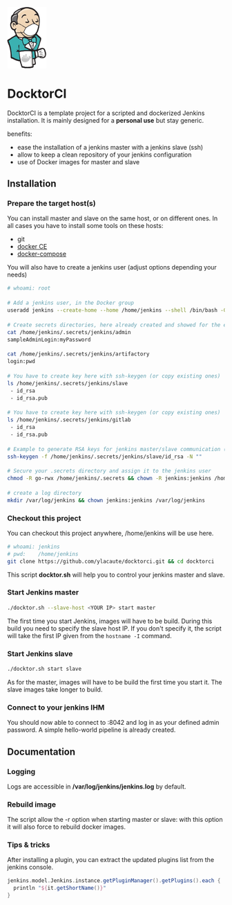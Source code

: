 
<img src="/logo/logo_v1.png" width="90" alt="docktorci">

# DocktorCI
DocktorCI is a template project for a scripted and dockerized Jenkins installation. It is mainly designed for a **personal use** but stay generic.

benefits:
 - ease the installation of a jenkins master with a jenkins slave (ssh)
 - allow to keep a clean repository of your jenkins configuration
 - use of Docker images for master and slave
 

## Installation

### Prepare the target host(s)

You can install master and slave on the same host, or on different ones. In all cases you have to install some tools on these hosts:
 - git
 - [docker CE](https://docs.docker.com/engine/installation/#server)
 - [docker-compose](https://docs.docker.com/compose/install)

You will also have to create a jenkins user (adjust options depending your needs)

```bash
# whoami: root

# Add a jenkins user, in the Docker group 
useradd jenkins --create-home --home /home/jenkins --shell /bin/bash -G docker

# Create secrets directories, here already created and showed for the example
cat /home/jenkins/.secrets/jenkins/admin
sampleAdminLogin:myPassword

cat /home/jenkins/.secrets/jenkins/artifactory
login:pwd

# You have to create key here with ssh-keygen (or copy existing ones)
ls /home/jenkins/.secrets/jenkins/slave
 - id_rsa
 - id_rsa.pub

# You have to create key here with ssh-keygen (or copy existing ones)
ls /home/jenkins/.secrets/jenkins/gitlab
 - id_rsa
 - id_rsa.pub

# Example to generate RSA keys for jenkins master/slave communication (no passphrase)
ssh-keygen -f /home/jenkins/.secrets/jenkins/slave/id_rsa -N ""

# Secure your .secrets directory and assign it to the jenkins user
chmod -R go-rwx /home/jenkins/.secrets && chown -R jenkins:jenkins /home/jenkins/.secrets

# create a log directory
mkdir /var/log/jenkins && chown jenkins:jenkins /var/log/jenkins
```

### Checkout this project

You can checkout this project anywhere, /home/jenkins will be use here. 
```bash
# whoami: jenkins
# pwd:    /home/jenkins
git clone https://github.com/ylacaute/docktorci.git && cd docktorci
```
This script **docktor.sh** will help you to control your jenkins master and slave.

### Start Jenkins master
```bash
./docktor.sh --slave-host <YOUR IP> start master
```
The first time you start Jenkins, images will have to be build. During this build you need to specify the slave
host IP. If you don't specify it, the script will take the first IP given from the ```hostname -I``` command. 

### Start Jenkins slave
```bash
./docktor.sh start slave
```
As for the master, images will have to be build the first time you start it. The slave images take longer to build.

### Connect to your jenkins IHM
You should now able to connect to <yourHostIP>:8042 and log in as your defined admin password.
A simple hello-world pipeline is already created. 


## Documentation

### Logging
Logs are accessible in **/var/log/jenkins/jenkins.log** by default.

### Rebuild image
The script allow the -r option when starting master or slave: with this option it will also force to rebuild 
docker images.

### Tips & tricks
After installing a plugin, you can extract the updated plugins list from the jenkins console. 
```groovy
jenkins.model.Jenkins.instance.getPluginManager().getPlugins().each {
  println "${it.getShortName()}"
}
```
